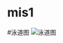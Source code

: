 # mis1
#泳道图
![泳道图](http://a.hiphotos.baidu.com/image/pic/item/b17eca8065380cd7c1998638a944ad345882815b.jpg)
